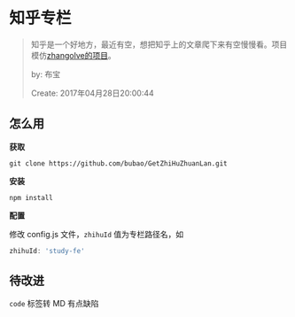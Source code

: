 # 知乎专栏

> 知乎是一个好地方，最近有空，想把知乎上的文章爬下来有空慢慢看。项目模仿[zhangolve的项目](https://github.com/zhangolve/zhihu-answer-convert-to-md-by-node)。
>
> by: 布宝
>
> Create: 2017年04月28日20:00:44

## 怎么用

**获取**

```shell
git clone https://github.com/bubao/GetZhiHuZhuanLan.git
```

**安装**

```shell
npm install
```

**配置**

修改 config.js 文件，`zhihuId` 值为专栏路径名，如

```js
zhihuId: 'study-fe'
```

## 待改进

`code` 标签转 MD 有点缺陷
